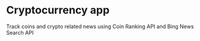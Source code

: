 # Cryptocurrency app
Track coins and crypto related news using Coin Ranking API and Bing News Search API
